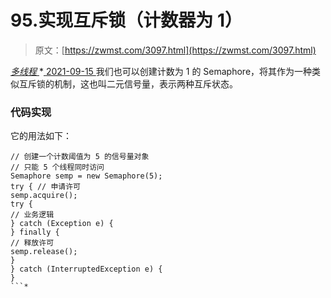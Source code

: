 <!--yml
category: 未分类
date: 0001-01-01 00:00:00
--->

# 95.实现互斥锁（计数器为 1）

> 原文：[https://zwmst.com/3097.html](https://zwmst.com/3097.html)

   [ *多线程* ](https://zwmst.com/%e5%a4%9a%e7%ba%bf%e7%a8%8b)*[ <time datetime="2021-09-16T00:02:30+08:00"> 2021-09-15 </time> ](https://zwmst.com/3097.html)  我们也可以创建计数为 1 的 Semaphore，将其作为一种类似互斥锁的机制，这也叫二元信号量，表示两种互斥状态。

### 代码实现

它的用法如下：

```
// 创建一个计数阈值为 5 的信号量对象
// 只能 5 个线程同时访问
Semaphore semp = new Semaphore(5);
try { // 申请许可
semp.acquire();
try {
// 业务逻辑
} catch (Exception e) {
} finally {
// 释放许可
semp.release();
}
} catch (InterruptedException e) {
}
```*